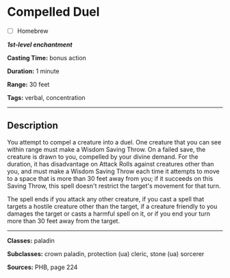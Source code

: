 # Compelled Duel

- [ ] Homebrew

***1st-level enchantment***

**Casting Time:** bonus action

**Duration:** 1 minute

**Range:** 30 feet

**Tags:** verbal, concentration

---

## Description
You attempt to compel a creature into a duel.
One creature that you can see within range must make a Wisdom Saving Throw.
On a failed save, the creature is drawn to you, compelled by your divine demand.
For the duration, it has disadvantage on Attack Rolls against creatures other than you, and must make a Wisdom Saving Throw each time it attempts to move to a space that is more than 30 feet away from you; if it succeeds on this Saving Throw, this spell doesn't restrict the target's movement for that turn.

The spell ends if you attack any other creature, if you cast a spell that targets a hostile creature other than the target, if a creature friendly to you damages the target or casts a harmful spell on it, or if you end your turn more than 30 feet away from the target.

---

**Classes:** paladin

**Subclasses:** crown paladin, protection (ua) cleric, stone (ua) sorcerer

**Sources:** PHB, page 224
